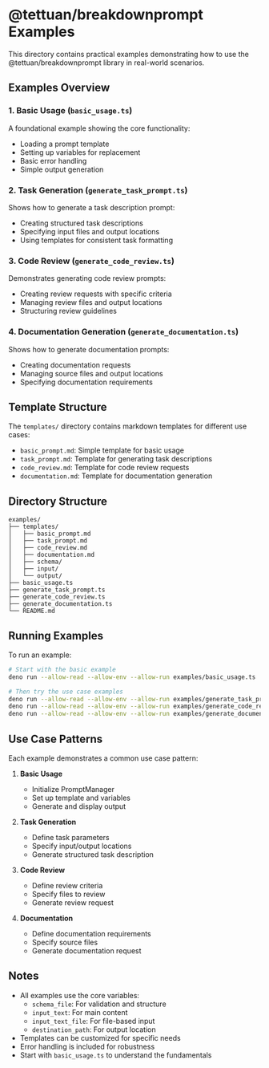 # @tettuan/breakdownprompt Examples

This directory contains practical examples demonstrating how to use the @tettuan/breakdownprompt library in real-world scenarios.

## Examples Overview

### 1. Basic Usage (`basic_usage.ts`)
A foundational example showing the core functionality:
- Loading a prompt template
- Setting up variables for replacement
- Basic error handling
- Simple output generation

### 2. Task Generation (`generate_task_prompt.ts`)
Shows how to generate a task description prompt:
- Creating structured task descriptions
- Specifying input files and output locations
- Using templates for consistent task formatting

### 3. Code Review (`generate_code_review.ts`)
Demonstrates generating code review prompts:
- Creating review requests with specific criteria
- Managing review files and output locations
- Structuring review guidelines

### 4. Documentation Generation (`generate_documentation.ts`)
Shows how to generate documentation prompts:
- Creating documentation requests
- Managing source files and output locations
- Specifying documentation requirements

## Template Structure

The `templates/` directory contains markdown templates for different use cases:

- `basic_prompt.md`: Simple template for basic usage
- `task_prompt.md`: Template for generating task descriptions
- `code_review.md`: Template for code review requests
- `documentation.md`: Template for documentation generation

## Directory Structure

```
examples/
├── templates/
│   ├── basic_prompt.md
│   ├── task_prompt.md
│   ├── code_review.md
│   ├── documentation.md
│   ├── schema/
│   ├── input/
│   └── output/
├── basic_usage.ts
├── generate_task_prompt.ts
├── generate_code_review.ts
├── generate_documentation.ts
└── README.md
```

## Running Examples

To run an example:

```bash
# Start with the basic example
deno run --allow-read --allow-env --allow-run examples/basic_usage.ts

# Then try the use case examples
deno run --allow-read --allow-env --allow-run examples/generate_task_prompt.ts
deno run --allow-read --allow-env --allow-run examples/generate_code_review.ts
deno run --allow-read --allow-env --allow-run examples/generate_documentation.ts
```

## Use Case Patterns

Each example demonstrates a common use case pattern:

1. **Basic Usage**
   - Initialize PromptManager
   - Set up template and variables
   - Generate and display output

2. **Task Generation**
   - Define task parameters
   - Specify input/output locations
   - Generate structured task description

3. **Code Review**
   - Define review criteria
   - Specify files to review
   - Generate review request

4. **Documentation**
   - Define documentation requirements
   - Specify source files
   - Generate documentation request

## Notes

- All examples use the core variables:
  - `schema_file`: For validation and structure
  - `input_text`: For main content
  - `input_text_file`: For file-based input
  - `destination_path`: For output location
- Templates can be customized for specific needs
- Error handling is included for robustness
- Start with `basic_usage.ts` to understand the fundamentals
